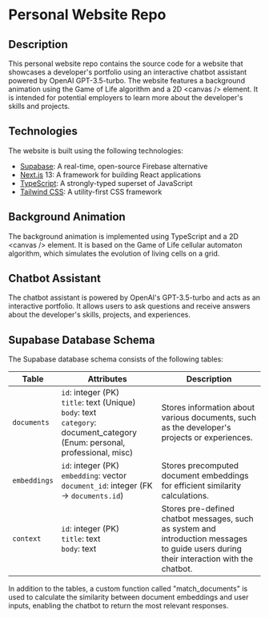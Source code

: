 # Personal Website Repo

## Description

This personal website repo contains the source code for a website that showcases a developer's portfolio using an interactive chatbot assistant powered by OpenAI GPT-3.5-turbo. The website features a background animation using the Game of Life algorithm and a 2D \<canvas \/\> element. It is intended for potential employers to learn more about the developer's skills and projects.

## Technologies

The website is built using the following technologies:

-   [Supabase](https://supabase.com/): A real-time, open-source Firebase alternative
-   [Next.js](https://nextjs.org/) 13: A framework for building React applications
-   [TypeScript](https://www.typescriptlang.org/): A strongly-typed superset of JavaScript
-   [Tailwind CSS](https://tailwindcss.com/): A utility-first CSS framework

## Background Animation

The background animation is implemented using TypeScript and a 2D \<canvas \/\> element. It is based on the Game of Life cellular automaton algorithm, which simulates the evolution of living cells on a grid.

## Chatbot Assistant

The chatbot assistant is powered by OpenAI's GPT-3.5-turbo and acts as an interactive portfolio. It allows users to ask questions and receive answers about the developer's skills, projects, and experiences.

## Supabase Database Schema

The Supabase database schema consists of the following tables:

| Table        | Attributes                                                                                                                         | Description                                                                                                                             |
| ------------ | ---------------------------------------------------------------------------------------------------------------------------------- | --------------------------------------------------------------------------------------------------------------------------------------- |
| `documents`  | `id`: integer (PK)<br>`title`: text (Unique)<br>`body`: text<br>`category`: document_category (Enum: personal, professional, misc) | Stores information about various documents, such as the developer's projects or experiences.                                            |
| `embeddings` | `id`: integer (PK)<br>`embedding`: vector<br>`document_id`: integer (FK → `documents.id`)                                          | Stores precomputed document embeddings for efficient similarity calculations.                                                           |
| `context`    | `id`: integer (PK)<br>`title`: text<br>`body`: text                                                                                | Stores pre-defined chatbot messages, such as system and introduction messages to guide users during their interaction with the chatbot. |

In addition to the tables, a custom function called "match_documents" is used to calculate the similarity between document embeddings and user inputs, enabling the chatbot to return the most relevant responses.
